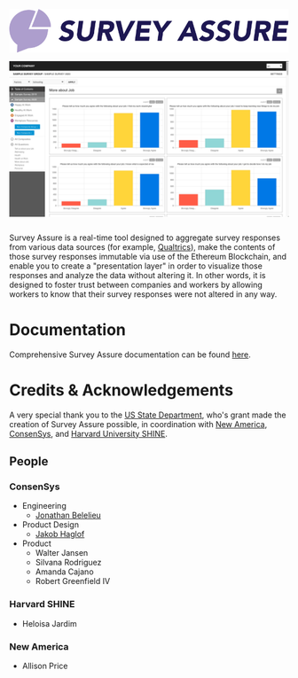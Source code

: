 <img src="docs/assets/images/logo.svg" style="margin-bottom: 12px;" />

<img src="docs/assets/images/survey_assure_01.png" style="margin-bottom: 12px;" />

Survey Assure is a real-time tool designed to aggregate survey responses from various data sources (for example, [Qualtrics](https://www.qualtrics.com/)), make the contents of those survey responses immutable via use of the Ethereum Blockchain, and enable you to create a "presentation layer" in order to visualize those responses and analyze the data without altering it. In other words, it is designed to foster trust between companies and workers by allowing workers to know that their survey responses were not altered in any way.

# Documentation

Comprehensive Survey Assure documentation can be found [here](https://newamericafoundation.github.io/digi_survey_assure).

# Credits & Acknowledgements

A very special thank you to the [US State Department](https://www.state.gov/), who's grant made the creation of Survey Assure possible, in coordination with [New America](https://www.newamerica.org/), [ConsenSys](https://consensys.net/), and [Harvard University SHINE](https://sites.sph.harvard.edu/shine/).

## People

### ConsenSys
- Engineering
  - [Jonathan Belelieu](https://github.com/jbelelieu)
- Product Design
  - [Jakob Haglof](http://jakobhaglof.com/)
- Product
  - Walter Jansen
  - Silvana Rodriguez
  - Amanda Cajano
  - Robert Greenfield IV

### Harvard SHINE
- Heloisa Jardim
  
### New America
- Allison Price
